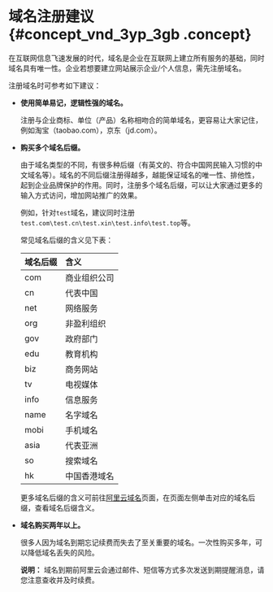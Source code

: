 # 域名注册建议 {#concept_vnd_3yp_3gb .concept}

在互联网信息飞速发展的时代，域名是企业在互联网上建立所有服务的基础，同时域名具有唯一性。企业若想要建立网站展示企业/个人信息，需先注册域名。

注册域名时可参考如下建议：

-   **使用简单易记，逻辑性强的域名。** 

    注册与企业商标、单位（产品）名称相吻合的简单域名，更容易让大家记住，例如淘宝（taobao.com），京东（jd.com）。

-   **购买多个域名后缀。** 

    由于域名类型的不同，有很多种后缀（有英文的、符合中国网民输入习惯的中文域名等）。域名的不同后缀注册得越多，越能保证域名的唯一性、排他性，起到企业品牌保护的作用。同时，注册多个域名后缀，可以让大家通过更多的输入方式访问，增加网站推广的效果。

    例如，针对`test`域名，建议同时注册 `test.com\test.cn\test.xin\test.info\test.top`等。

    常见域名后缀的含义见下表：

    |域名后缀|含义|
    |:---|:-|
    |com|商业组织公司|
    |cn|代表中国|
    |net|网络服务|
    |org|非盈利组织|
    |gov|政府部门|
    |edu|教育机构|
    |biz|商务网站|
    |tv|电视媒体|
    |info|信息服务|
    |name|名字域名|
    |mobi|手机域名|
    |asia|代表亚洲|
    |so|搜索域名|
    |hk|中国香港域名|

    更多域名后缀的含义可前往[阿里云域名](https://wanwang.aliyun.com/domain/com/)页面，在页面左侧单击对应的域名后缀，查看域名后缀含义。

-   **域名购买两年以上。** 

    很多人因为域名到期忘记续费而失去了至关重要的域名。一次性购买多年，可以降低域名丢失的风险。

    **说明：** 域名到期前阿里云会通过邮件、短信等方式多次发送到期提醒消息，请您注意查收并及时续费。


